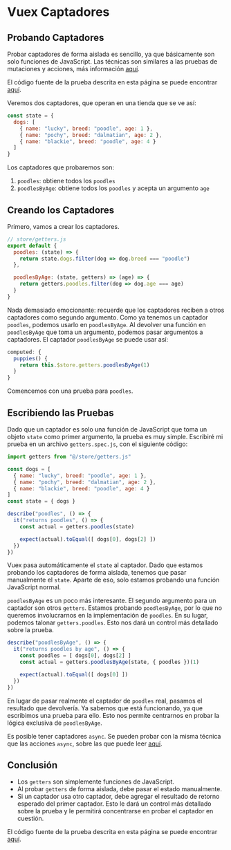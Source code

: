 # Vuex Captadores

## Probando Captadores

Probar captadores de forma aislada es sencillo, ya que básicamente son solo funciones de JavaScript. Las técnicas son similares a las pruebas de mutaciones y acciones, más información [aquí](../vth/vuex-mutaciones).

El código fuente de la prueba descrita en esta página se puede encontrar [aquí](https://github.com/lmiller1990/vue-testing-handbook/blob/master/demo-app-vue-3/tests/unit/getters.spec.js).

Veremos dos captadores, que operan en una tienda que se ve así:

```js
const state = {
  dogs: [
    { name: "lucky", breed: "poodle", age: 1 },
    { name: "pochy", breed: "dalmatian", age: 2 },
    { name: "blackie", breed: "poodle", age: 4 }
  ]
}
```

Los captadores que probaremos son:

1. `poodles`: obtiene todos los `poodles`
1. `poodlesByAge`: obtiene todos los `poodles` y acepta un argumento `age`

## Creando los Captadores

Primero, vamos a crear los captadores.

```js
// store/getters.js
export default {
  poodles: (state) => {
    return state.dogs.filter(dog => dog.breed === "poodle")
  },

  poodlesByAge: (state, getters) => (age) => {
    return getters.poodles.filter(dog => dog.age === age)
  }
}
```

Nada demasiado emocionante: recuerde que los captadores reciben a otros captadores como segundo argumento. Como ya tenemos un captador `poodles`, podemos usarlo en `poodlesByAge`. Al devolver una función en `poodlesByAge` que toma un argumento, podemos pasar argumentos a captadores. El captador `poodlesByAge` se puede usar así:

```js
computed: {
  puppies() {
    return this.$store.getters.poodlesByAge(1)
  }
}
```

Comencemos con una prueba para `poodles`.

## Escribiendo las Pruebas

Dado que un captador es solo una función de JavaScript que toma un objeto `state` como primer argumento, la prueba es muy simple. Escribiré mi prueba en un archivo `getters.spec.js`, con el siguiente código:

```js
import getters from "@/store/getters.js"

const dogs = [
  { name: "lucky", breed: "poodle", age: 1 },
  { name: "pochy", breed: "dalmatian", age: 2 },
  { name: "blackie", breed: "poodle", age: 4 }
]
const state = { dogs }

describe("poodles", () => {
  it("returns poodles", () => {
    const actual = getters.poodles(state)

    expect(actual).toEqual([ dogs[0], dogs[2] ])
  })
})
```
Vuex pasa automáticamente el `state` al captador. Dado que estamos probando los captadores de forma aislada, tenemos que pasar manualmente el `state`. Aparte de eso, solo estamos probando una función JavaScript normal.

`poodlesByAge` es un poco más interesante. El segundo argumento para un captador son otros `getters`. Estamos probando `poodlesByAge`, por lo que no queremos involucrarnos en la implementación de `poodles`. En su lugar, podemos talonar `getters.poodles`. Esto nos dará un control más detallado sobre la prueba.

```js
describe("poodlesByAge", () => {
  it("returns poodles by age", () => {
    const poodles = [ dogs[0], dogs[2] ]
    const actual = getters.poodlesByAge(state, { poodles })(1)

    expect(actual).toEqual([ dogs[0] ])
  })
})
```
En lugar de pasar realmente el captador de `poodles` real, pasamos el resultado que devolvería. Ya sabemos que está funcionando, ya que escribimos una prueba para ello. Esto nos permite centrarnos en probar la lógica exclusiva de `poodlesByAge`.

Es posible tener captadores `async`. Se pueden probar con la misma técnica que las acciones `async`, sobre las que puede leer [aquí](../vth/vuex-mutaciones).

## Conclusión

- Los `getters` son simplemente funciones de JavaScript.
- Al probar `getters` de forma aislada, debe pasar el estado manualmente.
- Si un captador usa otro captador, debe agregar el resultado de retorno esperado del primer captador. Esto le dará un control más detallado sobre la prueba y le permitirá concentrarse en probar el captador en cuestión.

El código fuente de la prueba descrita en esta página se puede encontrar [aquí](https://github.com/lmiller1990/vue-testing-handbook/blob/master/demo-app-vue-3/tests/unit/getters.spec.js).
